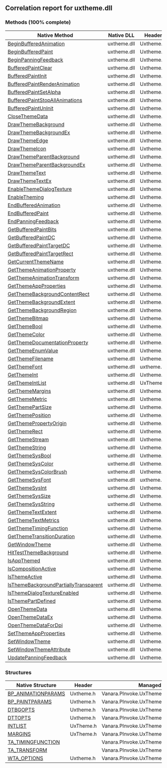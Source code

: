 ## Correlation report for uxtheme.dll  
### Methods (100% complete)  
Native Method | Native DLL | Header | Managed Method  
--- | --- | --- | ---  
[BeginBufferedAnimation](http://msdn2.microsoft.com/en-us/library/bb773252) | uxtheme.dll | Uxtheme.h | Vanara.PInvoke.UxTheme.BeginBufferedAnimation  
[BeginBufferedPaint](http://msdn2.microsoft.com/en-us/library/bb773257) | uxtheme.dll | Uxtheme.h | Vanara.PInvoke.UxTheme.BeginBufferedPaint  
[BeginPanningFeedback](http://msdn2.microsoft.com/en-us/library/dd317331) | uxtheme.dll | Uxtheme.h | Vanara.PInvoke.UxTheme.BeginPanningFeedback  
[BufferedPaintClear](http://msdn2.microsoft.com/en-us/library/bb773262) | uxtheme.dll | Uxtheme.h | Vanara.PInvoke.UxTheme.BufferedPaintClear  
[BufferedPaintInit](http://msdn2.microsoft.com/en-us/library/bb773266) | uxtheme.dll | Uxtheme.h | Vanara.PInvoke.UxTheme.BufferedPaintInit  
[BufferedPaintRenderAnimation](http://msdn2.microsoft.com/en-us/library/bb773271) | uxtheme.dll | Uxtheme.h | Vanara.PInvoke.UxTheme.BufferedPaintRenderAnimation  
[BufferedPaintSetAlpha](http://msdn2.microsoft.com/en-us/library/bb773276) | uxtheme.dll | Uxtheme.h | Vanara.PInvoke.UxTheme.BufferedPaintSetAlpha  
[BufferedPaintStopAllAnimations](http://msdn2.microsoft.com/en-us/library/bb773280) | uxtheme.dll | Uxtheme.h | Vanara.PInvoke.UxTheme.BufferedPaintStopAllAnimations  
[BufferedPaintUnInit](http://msdn2.microsoft.com/en-us/library/bb773284) | uxtheme.dll | Uxtheme.h | Vanara.PInvoke.UxTheme.BufferedPaintUnInit  
[CloseThemeData](http://msdn2.microsoft.com/en-us/library/bb773287) | uxtheme.dll | Uxtheme.h | Vanara.PInvoke.UxTheme.CloseThemeData  
[DrawThemeBackground](http://msdn2.microsoft.com/en-us/library/bb773289) | uxtheme.dll | Uxtheme.h | Vanara.PInvoke.UxTheme.DrawThemeBackground  
[DrawThemeBackgroundEx](http://msdn2.microsoft.com/en-us/library/bb773294) | uxtheme.dll | Uxtheme.h | Vanara.PInvoke.UxTheme.DrawThemeBackgroundEx  
[DrawThemeEdge](http://msdn2.microsoft.com/en-us/library/bb773298) | uxtheme.dll | Uxtheme.h | Vanara.PInvoke.UxTheme.DrawThemeEdge  
[DrawThemeIcon](http://msdn2.microsoft.com/en-us/library/bb773301) | uxtheme.dll | Uxtheme.h | Vanara.PInvoke.UxTheme.DrawThemeIcon  
[DrawThemeParentBackground](http://msdn2.microsoft.com/en-us/library/bb773306) | uxtheme.dll | Uxtheme.h | Vanara.PInvoke.UxTheme.DrawThemeParentBackground  
[DrawThemeParentBackgroundEx](http://msdn2.microsoft.com/en-us/library/bb773309) | uxtheme.dll | Uxtheme.h | Vanara.PInvoke.UxTheme.DrawThemeParentBackgroundEx  
[DrawThemeText](http://msdn2.microsoft.com/en-us/library/bb773312) | uxtheme.dll | Uxtheme.h | Vanara.PInvoke.UxTheme.DrawThemeText  
[DrawThemeTextEx](http://msdn2.microsoft.com/en-us/library/bb773317) | uxtheme.dll | Uxtheme.h | Vanara.PInvoke.UxTheme.DrawThemeTextEx  
[EnableThemeDialogTexture](http://msdn2.microsoft.com/en-us/library/bb773320) | uxtheme.dll | Uxtheme.h | Vanara.PInvoke.UxTheme.EnableThemeDialogTexture  
[EnableTheming](http://msdn2.microsoft.com/en-us/library/bb773324) | uxtheme.dll | Uxtheme.h | Vanara.PInvoke.UxTheme.EnableTheming  
[EndBufferedAnimation](http://msdn2.microsoft.com/en-us/library/bb773328) | uxtheme.dll | Uxtheme.h | Vanara.PInvoke.UxTheme.EndBufferedAnimation  
[EndBufferedPaint](http://msdn2.microsoft.com/en-us/library/bb773343) | uxtheme.dll | Uxtheme.h | Vanara.PInvoke.UxTheme.EndBufferedPaint  
[EndPanningFeedback](http://msdn2.microsoft.com/en-us/library/dd317327) | uxtheme.dll | Uxtheme.h | Vanara.PInvoke.UxTheme.EndPanningFeedback  
[GetBufferedPaintBits](http://msdn2.microsoft.com/en-us/library/bb773348) | uxtheme.dll | Uxtheme.h | Vanara.PInvoke.UxTheme.GetBufferedPaintBits  
[GetBufferedPaintDC](http://msdn2.microsoft.com/en-us/library/bb773351) | uxtheme.dll | Uxtheme.h | Vanara.PInvoke.UxTheme.GetBufferedPaintDC  
[GetBufferedPaintTargetDC](http://msdn2.microsoft.com/en-us/library/bb773356) | uxtheme.dll | Uxtheme.h | Vanara.PInvoke.UxTheme.GetBufferedPaintTargetDC  
[GetBufferedPaintTargetRect](http://msdn2.microsoft.com/en-us/library/bb773361) | uxtheme.dll | Uxtheme.h | Vanara.PInvoke.UxTheme.GetBufferedPaintTargetRect  
[GetCurrentThemeName](http://msdn2.microsoft.com/en-us/library/bb773365) | uxtheme.dll | Uxtheme.h | Vanara.PInvoke.UxTheme.GetCurrentThemeName  
[GetThemeAnimationProperty](http://msdn2.microsoft.com/en-us/library/hh404183) | uxtheme.dll | Uxtheme.h | Vanara.PInvoke.UxTheme.GetThemeAnimationProperty  
[GetThemeAnimationTransform](http://msdn2.microsoft.com/en-us/library/hh404186) | uxtheme.dll | Uxtheme.h | Vanara.PInvoke.UxTheme.GetThemeAnimationTransform  
[GetThemeAppProperties](http://msdn2.microsoft.com/en-us/library/bb773369) | uxtheme.dll | Uxtheme.h | Vanara.PInvoke.UxTheme.GetThemeAppProperties  
[GetThemeBackgroundContentRect](http://msdn2.microsoft.com/en-us/library/bb773375) | uxtheme.dll | Uxtheme.h | Vanara.PInvoke.UxTheme.GetThemeBackgroundContentRect  
[GetThemeBackgroundExtent](http://msdn2.microsoft.com/en-us/library/bb773380) | uxtheme.dll | Uxtheme.h | Vanara.PInvoke.UxTheme.GetThemeBackgroundExtent  
[GetThemeBackgroundRegion](http://msdn2.microsoft.com/en-us/library/bb773384) | uxtheme.dll | Uxtheme.h | Vanara.PInvoke.UxTheme.GetThemeBackgroundRegion  
[GetThemeBitmap](http://msdn2.microsoft.com/en-us/library/bb773388) | uxtheme.dll | Uxtheme.h | Vanara.PInvoke.UxTheme.GetThemeBitmap  
[GetThemeBool](http://msdn2.microsoft.com/en-us/library/bb773392) | uxtheme.dll | Uxtheme.h | Vanara.PInvoke.UxTheme.GetThemeBool  
[GetThemeColor](http://msdn2.microsoft.com/en-us/library/bb773397) | uxtheme.dll | Uxtheme.h | Vanara.PInvoke.UxTheme.GetThemeColor  
[GetThemeDocumentationProperty](http://msdn2.microsoft.com/en-us/library/bb773402) | uxtheme.dll | Uxtheme.h | Vanara.PInvoke.UxTheme.GetThemeDocumentationProperty  
[GetThemeEnumValue](http://msdn2.microsoft.com/en-us/library/bb773406) | uxtheme.dll | Uxtheme.h | Vanara.PInvoke.UxTheme.GetThemeEnumValue  
[GetThemeFilename](http://msdn2.microsoft.com/en-us/library/bb759743) | uxtheme.dll | Uxtheme.h | Vanara.PInvoke.UxTheme.GetThemeFilename  
[GetThemeFont](http://msdn2.microsoft.com/en-us/library/bb759745) | uxtheme.dll | uxtheme.h | Vanara.PInvoke.UxTheme.GetThemeFont  
[GetThemeInt](http://msdn2.microsoft.com/en-us/library/bb759749) | uxtheme.dll | Uxtheme.h | Vanara.PInvoke.UxTheme.GetThemeInt  
[GetThemeIntList](http://msdn2.microsoft.com/en-us/library/bb759752) | uxtheme.dll | UxTheme.h | Vanara.PInvoke.UxTheme.GetThemeIntListPreVista  
[GetThemeMargins](http://msdn2.microsoft.com/en-us/library/bb759755) | uxtheme.dll | Uxtheme.h | Vanara.PInvoke.UxTheme.GetThemeMargins  
[GetThemeMetric](http://msdn2.microsoft.com/en-us/library/bb759757) | uxtheme.dll | Uxtheme.h | Vanara.PInvoke.UxTheme.GetThemeMetric  
[GetThemePartSize](http://msdn2.microsoft.com/en-us/library/bb759759) | uxtheme.dll | Uxtheme.h | Vanara.PInvoke.UxTheme.GetThemePartSize  
[GetThemePosition](http://msdn2.microsoft.com/en-us/library/bb759762) | uxtheme.dll | Uxtheme.h | Vanara.PInvoke.UxTheme.GetThemePosition  
[GetThemePropertyOrigin](http://msdn2.microsoft.com/en-us/library/bb759764) | uxtheme.dll | Uxtheme.h | Vanara.PInvoke.UxTheme.GetThemePropertyOrigin  
[GetThemeRect](http://msdn2.microsoft.com/en-us/library/bb759766) | uxtheme.dll | Uxtheme.h | Vanara.PInvoke.UxTheme.GetThemeRect  
[GetThemeStream](http://msdn2.microsoft.com/en-us/library/bb759768) | uxtheme.dll | Uxtheme.h | Vanara.PInvoke.UxTheme.GetThemeStream  
[GetThemeString](http://msdn2.microsoft.com/en-us/library/bb759770) | uxtheme.dll | Uxtheme.h | Vanara.PInvoke.UxTheme.GetThemeString  
[GetThemeSysBool](http://msdn2.microsoft.com/en-us/library/bb759773) | uxtheme.dll | Uxtheme.h | Vanara.PInvoke.UxTheme.GetThemeSysBool  
[GetThemeSysColor](http://msdn2.microsoft.com/en-us/library/bb759776) | uxtheme.dll | Uxtheme.h | Vanara.PInvoke.UxTheme.GetThemeSysColor  
[GetThemeSysColorBrush](http://msdn2.microsoft.com/en-us/library/bb759780) | uxtheme.dll | Uxtheme.h | Vanara.PInvoke.UxTheme.GetThemeSysColorBrush  
[GetThemeSysFont](http://msdn2.microsoft.com/en-us/library/bb759783) | uxtheme.dll | uxtheme.h | Vanara.PInvoke.UxTheme.GetThemeSysFont  
[GetThemeSysInt](http://msdn2.microsoft.com/en-us/library/bb759787) | uxtheme.dll | Uxtheme.h | Vanara.PInvoke.UxTheme.GetThemeSysInt  
[GetThemeSysSize](http://msdn2.microsoft.com/en-us/library/bb759790) | uxtheme.dll | Uxtheme.h | Vanara.PInvoke.UxTheme.GetThemeSysSize  
[GetThemeSysString](http://msdn2.microsoft.com/en-us/library/bb759793) | uxtheme.dll | Uxtheme.h | Vanara.PInvoke.UxTheme.GetThemeSysString  
[GetThemeTextExtent](http://msdn2.microsoft.com/en-us/library/bb759798) | uxtheme.dll | Uxtheme.h | Vanara.PInvoke.UxTheme.GetThemeTextExtent  
[GetThemeTextMetrics](http://msdn2.microsoft.com/en-us/library/bb759801) | uxtheme.dll | Uxtheme.h | Vanara.PInvoke.UxTheme.GetThemeTextMetrics  
[GetThemeTimingFunction](http://msdn2.microsoft.com/en-us/library/hh404194) | uxtheme.dll | Uxtheme.h | Vanara.PInvoke.UxTheme.GetThemeTimingFunction  
[GetThemeTransitionDuration](http://msdn2.microsoft.com/en-us/library/bb759804) | uxtheme.dll | Uxtheme.h | Vanara.PInvoke.UxTheme.GetThemeTransitionDuration  
[GetWindowTheme](http://msdn2.microsoft.com/en-us/library/bb759806) | uxtheme.dll | Uxtheme.h | Vanara.PInvoke.UxTheme.GetWindowTheme  
[HitTestThemeBackground](http://msdn2.microsoft.com/en-us/library/bb759808) | uxtheme.dll | Uxtheme.h | Vanara.PInvoke.UxTheme.HitTestThemeBackground  
[IsAppThemed](http://msdn2.microsoft.com/en-us/library/bb759809) | uxtheme.dll | Uxtheme.h | Vanara.PInvoke.UxTheme.IsAppThemed  
[IsCompositionActive](http://msdn2.microsoft.com/en-us/library/bb759811) | uxtheme.dll | Uxtheme.h | Vanara.PInvoke.UxTheme.IsCompositionActive  
[IsThemeActive](http://msdn2.microsoft.com/en-us/library/bb759813) | uxtheme.dll | Uxtheme.h | Vanara.PInvoke.UxTheme.IsThemeActive  
[IsThemeBackgroundPartiallyTransparent](http://msdn2.microsoft.com/en-us/library/bb759815) | uxtheme.dll | Uxtheme.h | Vanara.PInvoke.UxTheme.IsThemeBackgroundPartiallyTransparent  
[IsThemeDialogTextureEnabled](http://msdn2.microsoft.com/en-us/library/bb759818) | uxtheme.dll | Uxtheme.h | Vanara.PInvoke.UxTheme.IsThemeDialogTextureEnabled  
[IsThemePartDefined](http://msdn2.microsoft.com/en-us/library/bb759819) | uxtheme.dll | Uxtheme.h | Vanara.PInvoke.UxTheme.IsThemePartDefined  
[OpenThemeData](http://msdn2.microsoft.com/en-us/library/bb759821) | uxtheme.dll | Uxtheme.h | Vanara.PInvoke.UxTheme.OpenThemeData  
[OpenThemeDataEx](http://msdn2.microsoft.com/en-us/library/bb759823) | uxtheme.dll | Uxtheme.h | Vanara.PInvoke.UxTheme.OpenThemeDataEx  
[OpenThemeDataForDpi](http://msdn2.microsoft.com/en-us/library/mt807674) | uxtheme.dll | Uxtheme.h | Vanara.PInvoke.UxTheme.OpenThemeDataForDpi  
[SetThemeAppProperties](http://msdn2.microsoft.com/en-us/library/bb759825) | uxtheme.dll | Uxtheme.h | Vanara.PInvoke.UxTheme.SetThemeAppProperties  
[SetWindowTheme](http://msdn2.microsoft.com/en-us/library/bb759827) | uxtheme.dll | Uxtheme.h | Vanara.PInvoke.UxTheme.SetWindowTheme  
[SetWindowThemeAttribute](http://msdn2.microsoft.com/en-us/library/bb759829) | uxtheme.dll | Uxtheme.h | Vanara.PInvoke.UxTheme.SetWindowThemeAttribute  
[UpdatePanningFeedback](http://msdn2.microsoft.com/en-us/library/dd317336) | uxtheme.dll | Uxtheme.h | Vanara.PInvoke.UxTheme.UpdatePanningFeedback  
### Structures  
Native Structure | Header | Managed Structure  
--- | --- | ---  
[BP_ANIMATIONPARAMS](http://msdn2.microsoft.com/en-us/library/bb773224) | Uxtheme.h | Vanara.PInvoke.UxTheme+BP_ANIMATIONPARAMS  
[BP_PAINTPARAMS](http://msdn2.microsoft.com/en-us/library/bb773228) | Uxtheme.h | Vanara.PInvoke.UxTheme+BP_PAINTPARAMS  
[DTBGOPTS](http://msdn2.microsoft.com/en-us/library/bb773233) | Uxtheme.h | Vanara.PInvoke.UxTheme+DTBGOPTS  
[DTTOPTS](http://msdn2.microsoft.com/en-us/library/bb773236) | Uxtheme.h | Vanara.PInvoke.UxTheme+DTTOPTS  
[INTLIST](http://msdn2.microsoft.com/en-us/library/bb773240) | UxTheme.h | Vanara.PInvoke.UxTheme+INTLIST  
[MARGINS](http://msdn2.microsoft.com/en-us/library/bb773244) | UxTheme.h | Vanara.PInvoke.UxTheme+MARGINS  
[TA_TIMINGFUNCTION](https://www.google.com/search?num=5&q=TA_TIMINGFUNCTION+site%3Amicrosoft.com) |  | Vanara.PInvoke.UxTheme+TA_TIMINGFUNCTION  
[TA_TRANSFORM](https://www.google.com/search?num=5&q=TA_TRANSFORM+site%3Amicrosoft.com) |  | Vanara.PInvoke.UxTheme+TA_TRANSFORM  
[WTA_OPTIONS](http://msdn2.microsoft.com/en-us/library/bb773248) | Uxtheme.h | Vanara.PInvoke.UxTheme+WTA_OPTIONS  
